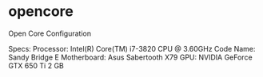 # opencore
Open Core Configuration

Specs: 
  Processor: Intel(R) Core(TM) i7-3820 CPU @ 3.60GHz
  Code Name: Sandy Bridge E
  Motherboard: Asus Sabertooth X79
  GPU: NVIDIA GeForce GTX 650 Ti 2 GB
